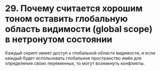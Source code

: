 # 29. Почему считается хорошим тоном оставить глобальную область видимости (global scope) в нетронутом состоянии

Каждый скрипт имеет доступ к глобальной области видимости, и если каждый будет использовать глобальное пространство имён для определения своих переменных, то могут возникнуть конфликты.
